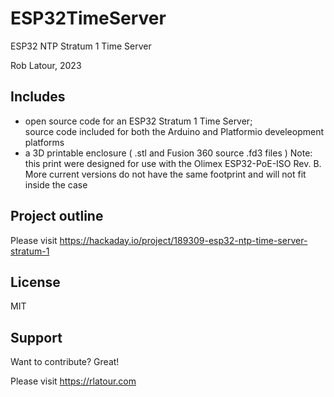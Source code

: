 # ESP32TimeServer
 ESP32 NTP Stratum 1 Time Server

Rob Latour, 2023

## Includes

- open source code for an ESP32 Stratum 1 Time Server;  
  source code included for both the Arduino and Platformio develeopment platforms
- a 3D printable enclosure ( .stl and Fusion 360 source .fd3  files )
  Note: this print were designed for use with the Olimex ESP32-PoE-ISO Rev. B.
        More current versions do not have the same footprint and will not fit inside the case       

## Project outline

Please visit https://hackaday.io/project/189309-esp32-ntp-time-server-stratum-1

## License

MIT

## Support

Want to contribute? Great!

Please visit https://rlatour.com 
